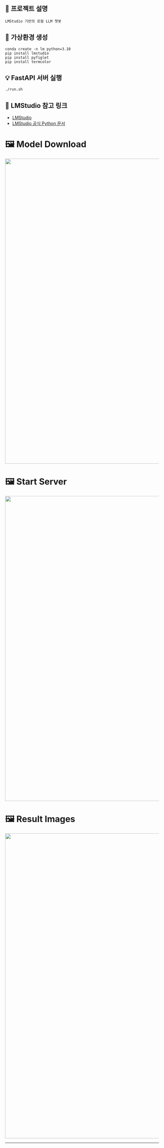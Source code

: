 ## 🚀 프로젝트 설명
```
LMStudio 기반의 로컬 LLM 챗봇
```

## 🐍 가상환경 생성
```
conda create -n lm python=3.10
pip install lmstudio
pip install pyfiglet
pip install termcolor
```

## 💡 FastAPI 서버 실행
```
./run.sh
```

## 🔗 LMStudio 참고 링크
- [LMStudio](https://lmstudio.ai)
- [LMStudio 공식 Python 문서](https://lmstudio.ai/docs/python)

# 🖼️ Model Download
<p align="center">
  <img src="https://github.com/user-attachments/assets/0a3be53b-a1a6-4315-9e8d-f2adc1d6d87c" width="1000">
</p>

# 🖼️ Start Server
<p align="center">
  <img src="https://github.com/user-attachments/assets/a35613b8-fbf6-43fe-af27-ff5ef7fec02e" width="1000">
</p>

# 🖼️ Result Images
<p align="center">
  <img src="https://github.com/user-attachments/assets/da5fe150-e6bc-4a2f-8c7f-4750bcff7334" width="1000">
</p>

---
